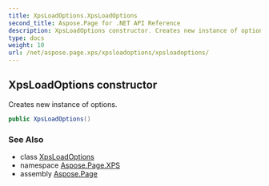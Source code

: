 ```yaml
---
title: XpsLoadOptions.XpsLoadOptions
second_title: Aspose.Page for .NET API Reference
description: XpsLoadOptions constructor. Creates new instance of options
type: docs
weight: 10
url: /net/aspose.page.xps/xpsloadoptions/xpsloadoptions/
---
```

## XpsLoadOptions constructor

Creates new instance of options.

```csharp
public XpsLoadOptions()
```

### See Also

* class [XpsLoadOptions](../)
* namespace [Aspose.Page.XPS](../../xpsloadoptions/)
* assembly [Aspose.Page](../../../)


